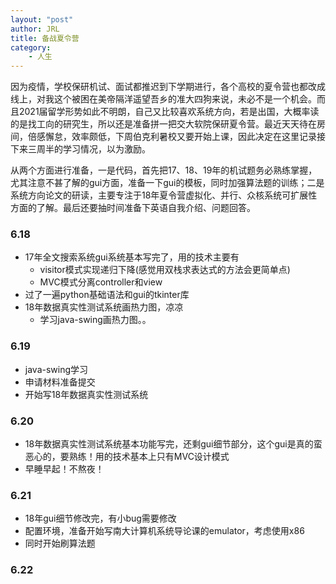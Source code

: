 ```yaml
---
layout: "post"
author: JRL
title: 备战夏令营
category:
    - 人生
---
```


因为疫情，学校保研机试、面试都推迟到下学期进行，各个高校的夏令营也都改成线上，对我这个被困在美帝隔洋遥望吾乡的准大四狗来说，未必不是一个机会。而且2021届留学形势如此不明朗，自己又比较喜欢系统方向，若是出国，大概率读的是找工向的研究生，所以还是准备拼一把交大软院保研夏令营。最近天天待在房间，倍感懈怠，效率颇低，下周伯克利暑校又要开始上课，因此决定在这里记录接下来三周半的学习情况，以为激励。

从两个方面进行准备，一是代码，首先把17、18、19年的机试题务必熟练掌握，尤其注意不甚了解的gui方面，准备一下gui的模板，同时加强算法题的训练；二是系统方向论文的研读，主要专注于18年夏令营虚拟化、并行、众核系统可扩展性方面的了解。最后还要抽时间准备下英语自我介绍、问题回答。

### 6.18

+ 17年全文搜索系统gui系统基本写完了，用的技术主要有
  + visitor模式实现递归下降(感觉用双栈求表达式的方法会更简单点)
  + MVC模式分离controller和view
+ 过了一遍python基础语法和gui的tkinter库
+ 18年数据真实性测试系统画热力图，凉凉
  + 学习java-swing画热力图。。

### 6.19

+ java-swing学习
+ 申请材料准备提交
+ 开始写18年数据真实性测试系统

### 6.20

+ 18年数据真实性测试系统基本功能写完，还剩gui细节部分，这个gui是真的蛮恶心的，要熟练！用的技术基本上只有MVC设计模式
+ 早睡早起！不熬夜！

### 6.21

+ 18年gui细节修改完，有小bug需要修改
+ 配置环境，准备开始写南大计算机系统导论课的emulator，考虑使用x86
+ 同时开始刷算法题


### 6.22
